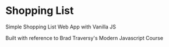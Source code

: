 # Shopping List
Simple Shopping List Web App with Vanilla JS

Built with reference to Brad Traversy's Modern Javascript Course

